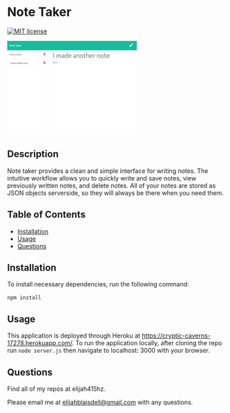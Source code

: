 # Note Taker
[![MIT license](https://img.shields.io/badge/License-MIT-blue.svg)](https://lbesson.mit-license.org/)


![screenshot](screenshot.png)
## Description
Note taker provides a clean and simple interface for writing notes. The intuitive workflow allows you to quickly write and save notes, view previously written notes, and delete notes. All of your notes are stored as JSON objects serverside, so they will always be there when you need them.

## Table of Contents
* [Installation](#Installation)
* [Usage](#Usage)
* [Questions](#Questions)

## Installation
To install necessary dependencies, run the following command:
```
npm install
``` 

## Usage
This application is deployed through Heroku at https://cryptic-caverns-17278.herokuapp.com/. To run the application locally, after cloning the repo run `node server.js` then navigate to localhost: 3000 with your browser.

## Questions
Find all of my repos at elijah415hz. 

Please email me at elijahblaisdell@gmail.com with any questions.
